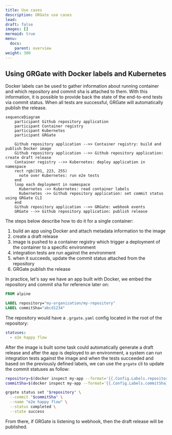 ```yaml
---
title: Use cases
description: GRGate use cases
lead:
draft: false
images: []
mermaid: true
menu:
  docs:
    parent: overview
weight: 300
---
```


## Using GRGate with Docker labels and Kubernetes

Docker labels can be used to gather information about running container and
which repository and commit sha is attached to them. With this information,
it is possible to provide back the state of the end-to-end tests via commit
status. When all tests are successful, GRGate will automatically publish the
release.

```mermaid
sequenceDiagram
    participant Github repository application
    participant Container registry
    participant Kubernetes
    participant GRGate

    Github repository application -->> Container registry: build and publish Docker image
    Github repository application -->> Github repository application: create draft release
    Container registry -->> Kubernetes: deploy application in namespace
    rect rgb(191, 223, 255)
      note over Kubernetes: run e2e tests
    end
    loop each deployment in namespace
      Kubernetes ->> Kubernetes: read container labels
      Kubernetes ->> Github repository application: set commit status using GRGate CLI
    end
    Github repository application -->> GRGate: webhook events
    GRGate -->> Github repository application: publish release
```

The steps below describe how to do it for a single container:

1. build an app using Docker and attach metadata information to the image
2. create a draft release
3. image is pushed to a container registry which trigger a deployment of the
container to a specific environment
4. integration tests are run against the environment
5. when it succeeds, update the commit status attached from the repository
6. GRGate publish the release

In practice, let's say we have an app built with Docker, we embed the
repository and commit sha for reference later on:

```Dockerfile
FROM alpine

LABEL repository="my-organization/my-repository"
LABEL commitSha="abcd1234"
```

The repository would have a `.grgate.yaml` config located in the root of the
repository:

```yaml
statuses:
  - e2e happy flow
```

After the image is built some task could automatically generate a draft release
and after the app is deployed to an environment, a system can run integration
tests against the image and when the tests succeeded and based on the
previously defined labels, we can use the `grgate` cli to update the commit
statuses as follow:

```bash
repository=$(docker inspect my-app --format='{{.Config.Labels.repository}}')
commitSha=$(docker inspect my-app --format='{{.Config.Labels.commitSha}}')

grgate status set "$repository" \
  --commit "$commitSha" \
  --name "e2e happy flow" \
  --status completed \
  --state success
```

From there, if GRGate is listening to webhook, then the draft release will be
published.
